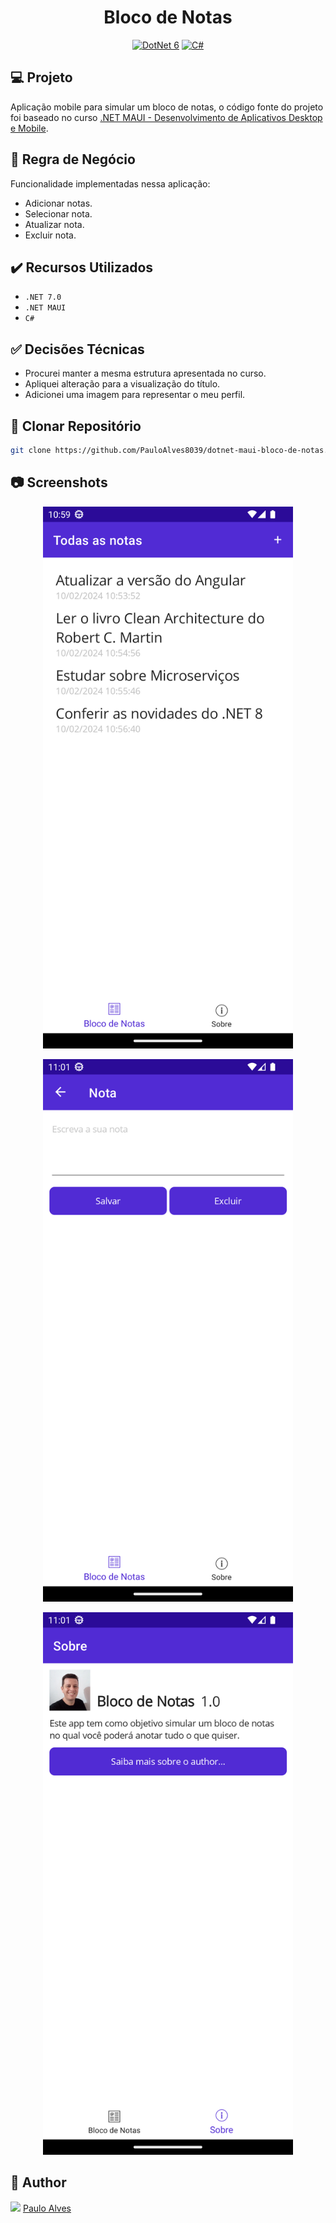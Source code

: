 <h1 align="center">Bloco de Notas</h1>

<p align="center">
  <a href="https://learn.microsoft.com/pt-br/dotnet/"><img alt="DotNet 6" src="https://img.shields.io/badge/.NET-5C2D91?logo=.net&logoColor=white&style=for-the-badge" /></a>
  <a href="https://learn.microsoft.com/pt-br/dotnet/csharp/programming-guide/"><img alt="C#" src="https://img.shields.io/badge/C%23-239120?logo=c-sharp&logoColor=white&style=for-the-badge" /></a>
</p>

## :computer: Projeto

Aplicação mobile para simular um bloco de notas, o código fonte do projeto foi baseado no curso [.NET MAUI - Desenvolvimento de Aplicativos Desktop e Mobile](https://www.udemy.com/course/desenvolvimento-de-aplicativos-com-net-maui/).

## :blue_book: Regra de Negócio

Funcionalidade implementadas nessa aplicação:

- Adicionar notas.
- Selecionar nota.
- Atualizar nota.
- Excluir nota.

## ✔️ Recursos Utilizados

- `.NET 7.0`
- `.NET MAUI`
- `C#`

## :white_check_mark: Decisões Técnicas

- Procurei manter a mesma estrutura apresentada no curso.
- Apliquei alteração para a visualização do título.
- Adicionei uma imagem para representar o meu perfil.

## :floppy_disk: Clonar Repositório

```bash
git clone https://github.com/PauloAlves8039/dotnet-maui-bloco-de-notas.git
```

## :camera: Screenshots

<p align="center"> <img src="https://github.com/PauloAlves8039/dotnet-maui-bloco-de-notas/blob/master/src/BlocoDeNotas.App/Resources/Images/screenshot_1.png" style="width:400px;" /> </p>
<p align="center"> <img src="https://github.com/PauloAlves8039/dotnet-maui-bloco-de-notas/blob/master/src/BlocoDeNotas.App/Resources/Images/screenshot_2.png" style="width:400px;" /> </p>
<p align="center"> <img src="https://github.com/PauloAlves8039/dotnet-maui-bloco-de-notas/blob/master/src/BlocoDeNotas.App/Resources/Images/screenshot_3.png" style="width:400px;" /> </p>

## :boy: Author

<a href="https://github.com/PauloAlves8039"><img src="https://avatars.githubusercontent.com/u/57012714?v=4" width=70></a>
[Paulo Alves](https://github.com/PauloAlves8039)
